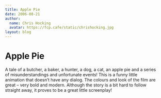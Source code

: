 ```yaml
---
title: Apple Pie
date: 2006-08-21
author:
  name: Chris Hocking
  avatar: https://fcp.cafe/static/chrishocking.jpg
layout: blog
---
```

# Apple Pie

A tale of a butcher, a baker, a hunter, a dog, a cat, an apple pie and a series of misunderstandings and unfortunate events! This is a funny little animation that doesn’t have any dialog. The colours and look of the film are great – very bold and modern. Although the story is a bit hard to follow straight away, it proves to be a great little screenplay!
